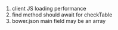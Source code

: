 1. client JS loading performance
2. find method should await for checkTable
3. bower.json main field may be an array
